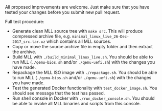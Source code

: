 All proposed improvements are welcome. Just make sure that you have tested your changes before you submit new pull request.

Full test procedure:

* Generate clean MLL source tree with ``make src``. This will produce compressed archive file, e.g. ``minimal_linux_live_26-Dec-2017_src.tar.xz`` which contains all MLL sources.
* Copy or move the source archive file in empty folder and then extract the archive.
* Build MLL with ``./build_minimal_linux_live.sh``. You should be able to run MLL (``./qemu-bios.sh`` and/or ``./qemu-uefi.sh``) with the changes you have made.
* Repackage the MLL ISO image with ``./repackage.sh``. You should be able to run MLL (``./qemu-bios.sh`` and/or ``./qemu-uefi.sh``) with the changes you have made.
* Test the generated Docker functionality with ``test_docker_image.sh``. You should see message that the test has passed.
* Run shell console in Docker with ``./run_docker_console.sh``. You should be able to invoke all MLL binaries and scripts from this console.
